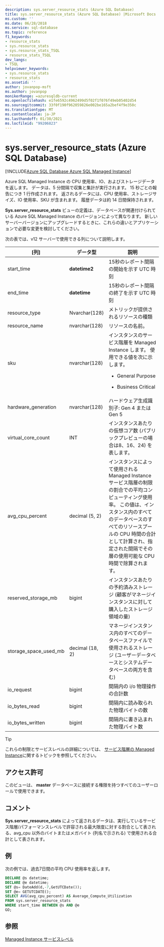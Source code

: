 ```yaml
---
description: sys.server_resource_stats (Azure SQL Database)
title: sys.server_resource_stats (Azure SQL Database) |Microsoft Docs
ms.custom: ''
ms.date: 06/28/2018
ms.service: sql-database
ms.topic: reference
f1_keywords:
- resource_stats
- sys.resource_stats
- sys.resource_stats_TSQL
- resource_stats_TSQL
dev_langs:
- TSQL
helpviewer_keywords:
- sys.resource_stats
- resource_stats
ms.assetid: ''
author: jovanpop-msft
ms.author: jovanpop
monikerRange: =azuresqldb-current
ms.openlocfilehash: e1fe6592c4962499d5f02f1f076f49eb05402d54
ms.sourcegitcommit: 33f0f190f962059826e002be165a2bef4f9e350c
ms.translationtype: MT
ms.contentlocale: ja-JP
ms.lasthandoff: 01/30/2021
ms.locfileid: "99206823"
---
```

# <a name="sysserver_resource_stats-azure-sql-database"></a>sys.server_resource_stats (Azure SQL Database)
[!INCLUDE[Azure SQL Database Azure SQL Managed Instance](../../includes/applies-to-version/asdb-asdbmi.md)]

Azure SQL Managed Instance の CPU 使用率、IO、およびストレージデータを返します。 データは、5 分間隔で収集と集計が実行されます。 15 秒ごとの報告につき 1 行作成されます。 返されるデータには、CPU 使用率、ストレージサイズ、IO 使用率、SKU が含まれます。 履歴データは約 14 日間保持されます。

**Sys.server_resource_stats** ビューの定義は、データベースが関連付けられている Azure SQL Managed Instance のバージョンによって異なります。 新しいサーバーバージョンにアップグレードするときに、これらの違いとアプリケーションで必要な変更を検討してください。
 
  
 次の表では、v12 サーバーで使用できる列について説明します。  
  
|[列]|データ型|説明|  
|----------------------------|---------------|-----------------|  
|start_time|**datetime2**|15秒のレポート間隔の開始を示す UTC 時刻|  
|end_time|**datetime**|15秒のレポート間隔の終了を示す UTC 時刻|
|resource_type|Nvarchar(128)|メトリックが提供されるリソースの種類|
|resource_name|nvarchar(128)|リソースの名前。|
|sku|nvarchar(128)|インスタンスのサービス階層を Managed Instance します。 使用できる値を次に示します。 <br><ul><li>General Purpose</li></ul><ul><li>Business Critical</li></ul>|
|hardware_generation|nvarchar(128)|ハードウェア生成識別子: Gen 4 または Gen 5|
|virtual_core_count|INT|インスタンスあたりの仮想コア数 (パブリックプレビューの場合は8、16、24) を表します。|
|avg_cpu_percent|decimal (5, 2)|インスタンスによって使用される Managed Instance サービス階層の制限の割合での平均コンピューティング使用率。 この値は、インスタンス内のすべてのデータベースのすべてのリソースプールの CPU 時間の合計として計算され、指定された間隔でその層の使用可能な CPU 時間で除算されます。|
|reserved_storage_mb|bigint|インスタンスあたりの予約済みストレージ (顧客がマネージインスタンスに対して購入したストレージ領域の量)|
|storage_space_used_mb|decimal (18, 2)|マネージインスタンス内のすべてのデータベースファイルで使用されるストレージ (ユーザーデータベースとシステムデータベースの両方を含む)|
|io_request|bigint|間隔内の i/o 物理操作の合計数|
|io_bytes_read|bigint|間隔内に読み取られた物理バイトの数|
|io_bytes_written|bigint|間隔内に書き込まれた物理バイト数|

 
> [!TIP]  
>  これらの制限とサービスレベルの詳細については、 [サービス階層の Managed Instance](/azure/sql-database/sql-database-managed-instance#managed-instance-service-tiers)に関するトピックを参照してください。  
    
## <a name="permissions"></a>アクセス許可  
 このビューは、 **master** データベースに接続する権限を持つすべてのユーザーロールで使用できます。  
  
## <a name="remarks"></a>コメント  
 **Sys.server_resource_stats** によって返されるデータは、実行しているサービス階層/パフォーマンスレベルで許容される最大限度に対する割合として表される、avg_cpu 以外のバイトまたはメガバイト (列名で示される) で使用される合計として表されます。  
 
## <a name="examples"></a>例  
次の例では、過去7日間の平均 CPU 使用率を返します。  
  
```sql  
DECLARE @s datetime;  
DECLARE @e datetime;  
SET @s= DateAdd(d,-7,GetUTCDate());  
SET @e= GETUTCDATE();  
SELECT AVG(avg_cpu_percent) AS Average_Compute_Utilization   
FROM sys.server_resource_stats   
WHERE start_time BETWEEN @s AND @e  
GO;
```  
    
## <a name="see-also"></a>参照  
 [Managed Instance サービスレベル](/azure/sql-database/sql-database-managed-instance#managed-instance-service-tiers)
